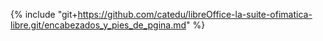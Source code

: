 {% include "git+https://github.com/catedu/libreOffice-la-suite-ofimatica-libre.git/encabezados_y_pies_de_pgina.md" %}